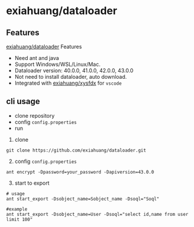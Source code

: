 # exiahuang/dataloader

## Features

[exiahuang/dataloader](https://github.com/exiahuang/dataloader) Features

-   Need ant and java
-   Support Windows/WSL/Linux/Mac.
-   Dataloader version: 40.0.0, 41.0.0, 42.0.0, 43.0.0
-   Not need to install dataloader, auto download.
-   Integrated with [exiahuang/xysfdx](https://github.com/exiahuang/xysfdx) for `vscode`

## cli usage

-   clone repository
-   config `config.properties`
-   run

1. clone

```shell
git clone https://github.com/exiahuang/dataloader.git

```

2. config `config.properties`

```shell
ant encrypt -Dpassword=your_password -Dapiversion=43.0.0

```

3. start to export

```shell
# usage
ant start_export -Dsobject_name=Sobject_name -Dsoql="Soql"

#example
ant start_export -Dsobject_name=User -Dsoql="select id,name from user limit 100"
```
